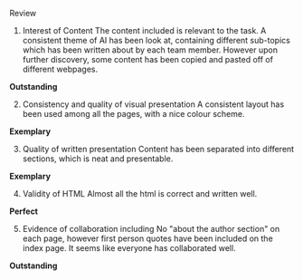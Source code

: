 Review

1) Interest of Content
The content included is relevant to the task. A consistent theme of AI has been look at, containing different sub-topics which has been written about by each team member. 
However upon further discovery, some content has been copied and pasted off of different webpages. 

<strong>Outstanding</strong>


2) Consistency and quality of visual presentation
A consistent layout has been used among all the pages, with a nice colour scheme.

<strong>Exemplary</strong>


3) Quality of written presentation
Content has been separated into different sections, which is neat and presentable.

<strong>Exemplary</strong>


4) Validity of HTML
Almost all the html is correct and written well.

<strong>Perfect</strong>


5) Evidence of collaboration including
No "about the author section" on each page, however first person quotes have been included on the index page. It seems like everyone has collaborated well.

<strong>Outstanding</strong>

